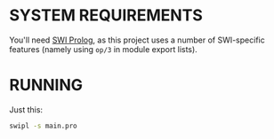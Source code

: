 # SYSTEM REQUIREMENTS

You'll need [SWI Prolog](http://www.swi-prolog.org), as this project uses a
number of SWI-specific features (namely using `op/3` in module export lists).

# RUNNING

Just this:

```sh
swipl -s main.pro
```
